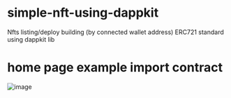 # simple-nft-using-dappkit
Nfts listing/deploy building (by connected wallet address) ERC721 standard using dappkit lib


# home page example import contract
![image](https://user-images.githubusercontent.com/34746557/207457937-18e5daad-a606-457e-b5b4-a0fef0ad363c.png)